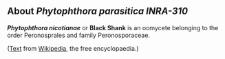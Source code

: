 About *Phytophthora parasitica INRA-310* 
----------------------------------------



***Phytophthora nicotianae*** or **Black Shank** is an oomycete
belonging to the order Peronosprales and family Peronosporaceae.

([Text](https://en.wikipedia.org/wiki/Phytophthora_nicotianae) from
[Wikipedia](http://en.wikipedia.org/), the free encyclopaedia.)
